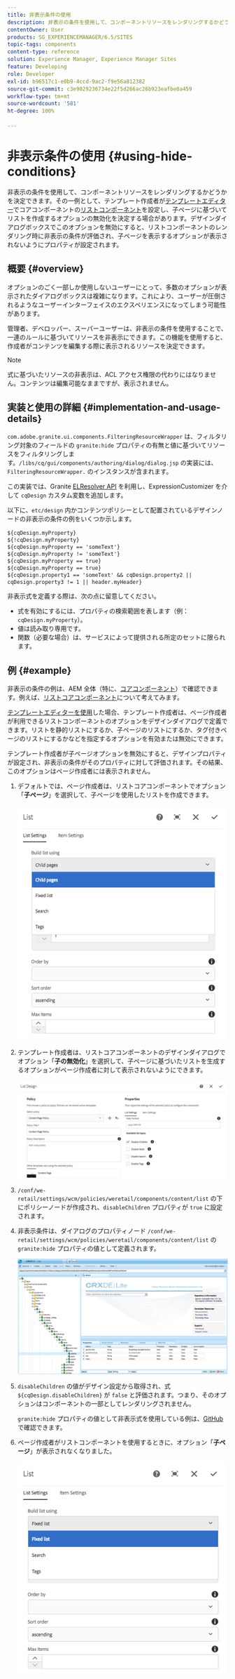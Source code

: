 ```yaml
---
title: 非表示条件の使用
description: 非表示の条件を使用して、コンポーネントリソースをレンダリングするかどうかを決定できます。
contentOwner: User
products: SG_EXPERIENCEMANAGER/6.5/SITES
topic-tags: components
content-type: reference
solution: Experience Manager, Experience Manager Sites
feature: Developing
role: Developer
exl-id: b96517c1-e0b9-4ccd-9ac2-f9e56a812382
source-git-commit: c3e9029236734e22f5d266ac26b923eafbe0a459
workflow-type: tm+mt
source-wordcount: '581'
ht-degree: 100%

---
```


# 非表示条件の使用 {#using-hide-conditions}

非表示の条件を使用して、コンポーネントリソースをレンダリングするかどうかを決定できます。その一例として、テンプレート作成者が[テンプレートエディター](/help/sites-authoring/templates.md)でコアコンポーネントの[リストコンポーネント](https://experienceleague.adobe.com/docs/experience-manager-core-components/using/wcm-components/list.html?lang=ja)を設定し、子ページに基づいてリストを作成するオプションの無効化を決定する場合があります。デザインダイアログボックスでこのオプションを無効にすると、リストコンポーネントのレンダリング時に非表示の条件が評価され、子ページを表示するオプションが表示されないようにプロパティが設定されます。

## 概要 {#overview}

オプションのごく一部しか使用しないユーザーにとって、多数のオプションが表示されたダイアログボックスは複雑になります。これにより、ユーザーが圧倒されるようなユーザーインターフェイスのエクスペリエンスになってしまう可能性があります。

管理者、デベロッパー、スーパーユーザーは、非表示の条件を使用することで、一連のルールに基づいてリソースを非表示にできます。この機能を使用すると、作成者がコンテンツを編集する際に表示されるリソースを決定できます。

>[!NOTE]
>
>式に基づいたリソースの非表示は、ACL アクセス権限の代わりにはなりません。コンテンツは編集可能なままですが、表示されません。

## 実装と使用の詳細 {#implementation-and-usage-details}

`com.adobe.granite.ui.components.FilteringResourceWrapper` は、フィルタリング対象のフィールドの `granite:hide` プロパティの有無と値に基づいてリソースをフィルタリングします。`/libs/cq/gui/components/authoring/dialog/dialog.jsp` の実装には、`FilteringResourceWrapper.` のインスタンスが含まれます。

この実装では、Granite [ELResolver API](https://developer.adobe.com/experience-manager/reference-materials/6-5/granite-ui/api/jcr_root/libs/granite/ui/docs/server/el.html) を利用し、ExpressionCustomizer を介して `cqDesign` カスタム変数を追加します。

以下に、`etc/design` 内かコンテンツポリシーとして配置されているデザインノードの非表示の条件の例をいくつか示します。

```
${cqDesign.myProperty}
${!cqDesign.myProperty}
${cqDesign.myProperty == 'someText'}
${cqDesign.myProperty != 'someText'}
${cqDesign.myProperty == true}
${cqDesign.myProperty == true}
${cqDesign.property1 == 'someText' && cqDesign.property2 || cqDesign.property3 != 1 || header.myHeader}
```

非表示式を定義する際は、次の点に留意してください。

* 式を有効にするには、プロパティの検索範囲を表します（例：`cqDesign.myProperty`）。
* 値は読み取り専用です。
* 関数（必要な場合）は、サービスによって提供される所定のセットに限られます。

## 例 {#example}

非表示の条件の例は、AEM 全体（特に、[コアコンポーネント](https://experienceleague.adobe.com/docs/experience-manager-core-components/using/introduction.html?lang=ja)）で確認できます。例えば、[リストコアコンポーネント](https://experienceleague.adobe.com/docs/experience-manager-core-components/using/wcm-components/list.html?lang=ja)について考えてみます。

[テンプレートエディターを使用](/help/sites-authoring/templates.md)した場合、テンプレート作成者は、ページ作成者が利用できるリストコンポーネントのオプションをデザインダイアログで定義できます。リストを静的リストにするか、子ページのリストにするか、タグ付きページのリストにするかなどを指定するオプションを有効または無効にできます。

テンプレート作成者が子ページオプションを無効にすると、デザインプロパティが設定され、非表示の条件がそのプロパティに対して評価されます。その結果、このオプションはページ作成者には表示されません。

1. デフォルトでは、ページ作成者は、リストコアコンポーネントでオプション「**子ページ**」を選択して、子ページを使用したリストを作成できます。

   ![chlimage_1-218](assets/chlimage_1-218.png)

1. テンプレート作成者は、リストコアコンポーネントのデザインダイアログでオプション「**子の無効化**」を選択して、子ページに基づいたリストを生成するオプションがページ作成者に対して表示されないようにできます。

   ![chlimage_1-219](assets/chlimage_1-219.png)

1. `/conf/we-retail/settings/wcm/policies/weretail/components/content/list` の下にポリシーノードが作成され、`disableChildren` プロパティが `true` に設定されます。
1. 非表示条件は、ダイアログのプロパティノード `/conf/we-retail/settings/wcm/policies/weretail/components/content/list` の `granite:hide` プロパティの値として定義されます。

   ![chlimage_1-220](assets/chlimage_1-220.png)

1. `disableChildren` の値がデザイン設定から取得され、式 `${cqDesign.disableChildren}` が `false` と評価されます。つまり、そのオプションはコンポーネントの一部としてレンダリングされません。

   `granite:hide` プロパティの値として非表示式を使用している例は、[GitHub](https://github.com/adobe/aem-core-wcm-components/blob/main/content/src/content/jcr_root/apps/core/wcm/components/list/v1/list/_cq_dialog/.content.xml#L40) で確認できます。

1. ページ作成者がリストコンポーネントを使用するときに、オプション「**子ページ**」が表示されなくなりました。

   ![chlimage_1-221](assets/chlimage_1-221.png)
